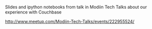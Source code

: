 Slides and ipython notebooks from talk in Modiin Tech Talks about our experience with Couchbase

http://www.meetup.com/Modiin-Tech-Talks/events/222955524/


